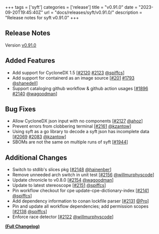 +++
tags = ['syft']
categories = ['release']
title = "v0.91.0"
date = "2023-09-20T19:45:40Z"
url = "docs/releases/syft/v0.91.0/"
description = "Release notes for syft v0.91.0"
+++

## Release Notes

Version [v0.91.0](https://github.com/anchore/syft/releases/tag/v0.91.0)

## Added Features

- Add support for CycloneDX 1.5 [[#2120](https://github.com/anchore/syft/issues/2120) [#2123](https://github.com/anchore/syft/pull/2123) [@spiffcs](https://github.com/spiffcs)]
- Add support for containerd as an image source [[#201](https://github.com/anchore/syft/issues/201) [#1793](https://github.com/anchore/syft/pull/1793) [@shanedell](https://github.com/shanedell)]
- Support cataloging github workflow & github action usages [[#1896](https://github.com/anchore/syft/issues/1896) [#2140](https://github.com/anchore/syft/pull/2140) [@wagoodman](https://github.com/wagoodman)]

## Bug Fixes

- Allow CycloneDX json input with no components [[#2127](https://github.com/anchore/syft/pull/2127) [@ahoz](https://github.com/ahoz)]
- Prevent errors from clobbering terminal [[#2161](https://github.com/anchore/syft/pull/2161) [@kzantow](https://github.com/kzantow)]
- Using syft as a go library to decode a syft json has incomplete data [[#2069](https://github.com/anchore/syft/issues/2069) [#2083](https://github.com/anchore/syft/pull/2083) [@kzantow](https://github.com/kzantow)]
- SBOMs are not the same on multiple runs of syft [[#1944](https://github.com/anchore/syft/issues/1944)]

## Additional Changes

- Switch to stdlib's slices pkg [[#2148](https://github.com/anchore/syft/pull/2148) [@hainenber](https://github.com/hainenber)]
- Remove unneeded arch switch in unit test [[#2156](https://github.com/anchore/syft/pull/2156) [@willmurphyscode](https://github.com/willmurphyscode)]
- Update chronicle to v0.8.0 [[#2154](https://github.com/anchore/syft/pull/2154) [@wagoodman](https://github.com/wagoodman)]
- Update to latest stereoscope [[#2151](https://github.com/anchore/syft/pull/2151) [@spiffcs](https://github.com/spiffcs)]
- Pin workflow checkout for cpe update-cpe-dictionary-index [[#2141](https://github.com/anchore/syft/pull/2141) [@spiffcs](https://github.com/spiffcs)]
- Add dependency information to conan lockfile parser [[#2131](https://github.com/anchore/syft/pull/2131) [@Pro](https://github.com/Pro)]
- Pin and update all workflow dependencies; add permission scopes [[#2138](https://github.com/anchore/syft/pull/2138) [@spiffcs](https://github.com/spiffcs)]
- Enforce race detector [[#2122](https://github.com/anchore/syft/pull/2122) [@willmurphyscode](https://github.com/willmurphyscode)]

**[(Full Changelog)](https://github.com/anchore/syft/compare/v0.90.0...v0.91.0)**
